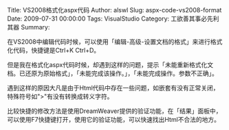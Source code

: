 Title: VS2008格式化aspx代码
Author: alswl
Slug: aspx-code-vs2008-format
Date: 2009-07-31 00:00:00
Tags: VisualStudio
Category: 工欲善其事必先利其器
Summary: 

在VS2008中编辑代码时候，可以使用「编辑-高级-设置文档的格式」来进行格式化代码，快捷键是Ctrl+K Ctrl+D。

但是我在格式化aspx代码时候，却遇到这样的问题，提示「未能重新格式化文档。已还原为原始格式」，「未能完成该操作。」，「未能完成操作。参数不正确」。

遇到这样的原因大凡是由于Html代码中存在一些问题，如嵌套有没有正常关闭，特殊符号如">"有没有转换成转义字符。

比较快捷的修改方法是使用DreamWeaver提供的验证功能，在「结果」面板中，可以使用F7快捷键打开，使用它的验证功能，可以快速找出Html不合法的地方。

